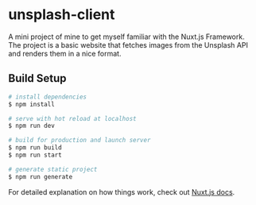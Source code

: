 # unsplash-client

A mini project of mine to get myself familiar with the Nuxt.js Framework. The project is a basic website that fetches images from the Unsplash API and renders them in a nice format. 

## Build Setup

```bash
# install dependencies
$ npm install

# serve with hot reload at localhost
$ npm run dev

# build for production and launch server
$ npm run build
$ npm run start

# generate static project
$ npm run generate
```

For detailed explanation on how things work, check out [Nuxt.js docs](https://nuxtjs.org).
